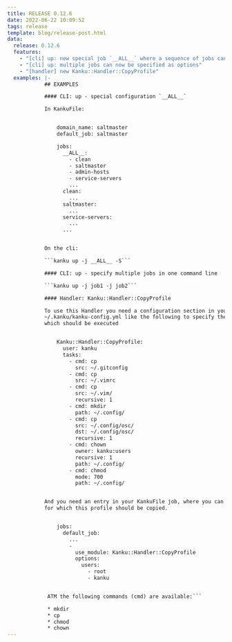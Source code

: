 ```yaml
---
title: RELEASE 0.12.6
date: 2022-06-22 10:09:52
tags: release
template: blog/release-post.html
data:
  release: 0.12.6
  features:
    - "[cli] up: new special job `__ALL__` where a sequence of jobs can be defined in an array"
    - "[cli] up: multiple jobs can now be specified as options"
    - "[handler] new Kanku::Handler::CopyProfile"
  examples: |-
            ## EXAMPLES

            #### CLI: up - special configuration `__ALL__`

            In KankuFile:


                domain_name: saltmaster
                default_job: saltmaster

                jobs:
                  __ALL__:
                    - clean
                    - saltmaster
                    - admin-hosts
                    - service-servers
                    ...
                  clean:
                    ...
                  saltmaster:
                    ...
                  service-servers:
                    ...
                  ...


            On the cli:

            ```kanku up -j __ALL__ -S```

            #### CLI: up - specify multiple jobs in one command line

            ```kanku up -j job1 -j job2```

            #### Handler: Kanku::Handler::CopyProfile

            To use this Handler you need a configuration section in your
            ~/.kanku/kanku-config.yml like the following to specify the commands
            which should be executed


                Kanku::Handler::CopyProfile:
                  user: kanku
                  tasks:
                    - cmd: cp
                      src: ~/.gitconfig
                    - cmd: cp
                      src: ~/.vimrc
                    - cmd: cp
                      src: ~/.vim/
                      recursive: 1
                    - cmd: mkdir
                      path: ~/.config/
                    - cmd: cp
                      src: ~/.config/osc/
                      dst: ~/.config/osc/
                      recursive: 1
                    - cmd: chown
                      owner: kanku:users
                      recursive: 1
                      path: ~/.config/
                    - cmd: chmod
                      mode: 700
                      path: ~/.config/


            And you need an entry in your KankuFile job, where you can specify the users
            for which this profile should be copied.


                jobs:
                  default_job:
                    ...
                    -
                      use_module: Kanku::Handler::CopyProfile
                      options:
                        users:
                          - root
                          - kanku


             ATM the following commands (cmd) are available:```

             * mkdir
             * cp
             * chmod
             * chown
---
```


